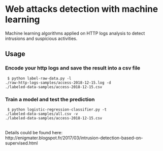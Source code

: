 # Web attacks detection with machine learning
Machine learning algorithms applied on HTTP logs analysis to detect intrusions and suspicious activities.

## Usage
### Encode your http logs and save the result into a csv file
<code> $ python label-raw-data.py -l ./raw-http-logs-samples/access-2018-12-15.log -d ./labeled-data-samples/access-2018-12-15.csv</code>

### Train a model and test the prediction
<code> $ python logistic-regression-classifier.py -t ./labeled-data-samples/all.csv -v ./labeled-data-samples/access-2018-12-15.csv </code>

<br>
Details could be found here:
<br>
http://enigmater.blogspot.fr/2017/03/intrusion-detection-based-on-supervised.html
